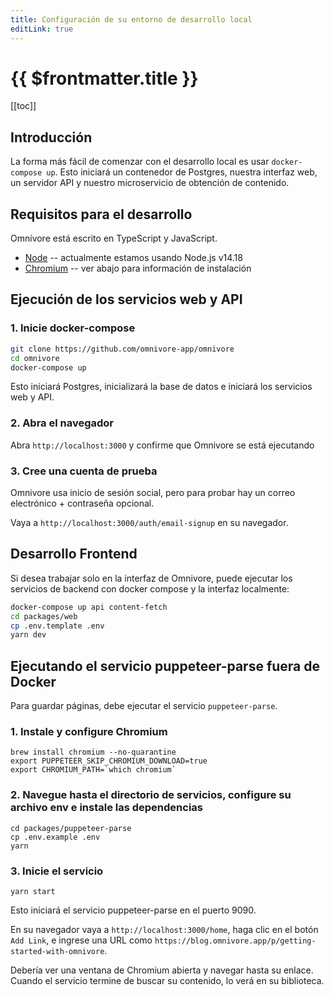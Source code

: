 ```yaml
---
title: Configuración de su entorno de desarrollo local
editLink: true
---
```


# {{ $frontmatter.title }}

[[toc]]

## Introducción

La forma más fácil de comenzar con el desarrollo local es usar `docker-compose up`. Esto iniciará un contenedor de Postgres, nuestra interfaz web, un servidor API y nuestro microservicio de obtención de contenido.

## Requisitos para el desarrollo

Omnívore está escrito en TypeScript y JavaScript.

- [Node](https://nodejs.org/) -- actualmente estamos usando Node.js v14.18
- [Chromium](https://www.chromium.org/chromium-projects/) -- ver abajo para información de instalación

## Ejecución de los servicios web y API

### 1. Inicie docker-compose

```bash
git clone https://github.com/omnivore-app/omnivore
cd omnivore
docker-compose up
```

Esto iniciará Postgres, inicializará la base de datos e iniciará los servicios web y API.

### 2. Abra el navegador

Abra `http://localhost:3000` y confirme que Omnivore se está ejecutando

### 3. Cree una cuenta de prueba

Omnivore usa inicio de sesión social, pero para probar hay un correo electrónico + contraseña opcional.

Vaya a `http://localhost:3000/auth/email-signup` en su navegador.

## Desarrollo Frontend

Si desea trabajar solo en la interfaz de Omnivore, puede ejecutar los servicios de backend con docker compose y la interfaz localmente:

```bash
docker-compose up api content-fetch
cd packages/web
cp .env.template .env
yarn dev
```

## Ejecutando el servicio puppeteer-parse fuera de Docker

Para guardar páginas, debe ejecutar el servicio `puppeteer-parse`.

### 1. Instale y configure Chromium

```
brew install chromium --no-quarantine
export PUPPETEER_SKIP_CHROMIUM_DOWNLOAD=true
export CHROMIUM_PATH=`which chromium`
```

### 2. Navegue hasta el directorio de servicios, configure su archivo env e instale las dependencias

```
cd packages/puppeteer-parse
cp .env.example .env
yarn
```

### 3. Inicie el servicio

```
yarn start
```

Esto iniciará el servicio puppeteer-parse en el puerto 9090.

En su navegador vaya a `http://localhost:3000/home`, haga clic en el botón `Add Link`,
e ingrese una URL como `https://blog.omnivore.app/p/getting-started-with-omnivore`.

Debería ver una ventana de Chromium abierta y navegar hasta su enlace. Cuando el servicio termine de buscar su contenido, lo verá en su biblioteca.
